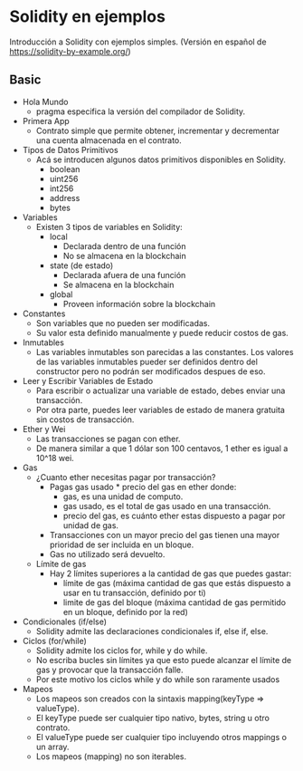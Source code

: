 # Solidity en ejemplos

Introducción a Solidity con ejemplos simples. (Versión en español de https://solidity-by-example.org/)

## Basic

- Hola Mundo
  - pragma especifica la versión del compilador de Solidity.
- Primera App
  - Contrato simple que permite obtener, incrementar y decrementar una cuenta almacenada en el contrato.
- Tipos de Datos Primitivos
  - Acá se introducen algunos datos primitivos disponibles en Solidity.
    - boolean
    - uint256
    - int256
    - address
    - bytes
- Variables
  - Existen 3 tipos de variables en Solidity:
    - local
      - Declarada dentro de una función
      - No se almacena en la blockchain
    - state (de estado)
      - Declarada afuera de una función
      - Se almacena en la blockchain
    - global
      - Proveen información sobre la blockchain
- Constantes
  - Son variables que no pueden ser modificadas.
  - Su valor esta definido manualmente y puede reducir costos de gas.
- Inmutables
  - Las variables inmutables son parecidas a las constantes. Los valores de las variables inmutables pueder ser definidos dentro del constructor pero no podrán ser modificados despues de eso.
- Leer y Escribir Variables de Estado
  - Para escribir o actualizar una variable de estado, debes enviar una transacción.
  - Por otra parte, puedes leer variables de estado de manera gratuita sin costos de transacción.
- Ether y Wei
  - Las transacciones se pagan con ether.
  - De manera similar a que 1 dólar son 100 centavos, 1 ether es igual a 10^18 wei.
- Gas
  - ¿Cuanto ether necesitas pagar por transacción?
    - Pagas gas usado \* precio del gas en ether donde:
      - gas, es una unidad de computo.
      - gas usado, es el total de gas usado en una transacción.
      - precio del gas, es cuánto ether estas dispuesto a pagar por unidad de gas.
    - Transacciones con un mayor precio del gas tienen una mayor prioridad de ser incluida en un bloque.
    - Gas no utilizado será devuelto.
  - Límite de gas
    - Hay 2 límites superiores a la cantidad de gas que puedes gastar:
      - límite de gas (máxima cantidad de gas que estás dispuesto a usar en tu transacción, definido por ti)
      - limite de gas del bloque (máxima cantidad de gas permitido en un bloque, definido por la red)
- Condicionales (if/else)
  - Solidity admite las declaraciones condicionales if, else if, else.
- Ciclos (for/while)
  - Solidity admite los ciclos for, while y do while.
  - No escriba bucles sin límites ya que esto puede alcanzar el límite de gas y provocar que la transacción falle.
  - Por este motivo los ciclos while y do while son raramente usados
- Mapeos
  - Los mapeos son creados con la sintaxis mapping(keyType => valueType).
  - El keyType puede ser cualquier tipo nativo, bytes, string u otro contrato.
  - El valueType puede ser cualquier tipo incluyendo otros mappings o un array.
  - Los mapeos (mapping) no son iterables.
